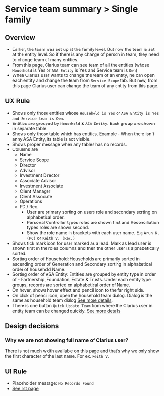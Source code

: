 # Service team summary > Single family

## Overview
- Earlier, the team was set up at the family level. But now the team is set at the entity level. So if there is any change of person in team, they need to change team of many entities. 
- From this page, Clarius team can see team of all the entities (whose `Household` is Yes or `ASA Entity` is Yes and Service team is `Own`)
- When Clarius user wants to change the team of an entity, he can open each entity and change the team from `Service Scope` tab. But now, from this page Clarius user can change the team of any entity from this page.


## UX Rule
- Shows only those entities whose `Household is Yes` or `ASA Entity is Yes and Service team is Own`.
- Entities are grouped by `Household` & `ASA Entity`. Each group are shown in separate table.
- Shows only those table which has entities. Example - When there isn't anny ASA Entity, its table is not visible. 
- Shows proper message when any tables has no records.
- Columns are
    - Name
    - Service Scope
    - Director
    - Advisor
    - Investment Director
    - Associate Advisor
    - Investment Associate
    - Client Manager
    - Client Associate
    - Operations
    - PC / Rec.
        - User are primary sorting on users role and secondary sorting on alphabetical order.
        - Personal Controller types roles are shown first and Reconciliation types roles are shown second.
        - Show the role name in brackets with each user name. E.g `Arun K. (PC)` or `Keith V. (Rec.)`
- Shows tick mark icon for user marked as a lead. Mark as lead user is shown first in the roles columns and then the other user is alphabetically sorted.
- Sorting order of Household: Households are primarily sorted in ascending order of Generation and Secondary sorting in alphabetical order of household Name.
- Sorting order of ASA Entity: Entities are grouped by entity type in order of - Partnership, Foundation, Estate & Trusts. Under each entity type groups, records are sorted on alphabetical order of Name.
- On hover, shows hover effect and pencil icon to the far right side.
- On click of pencil icon, open the household team dialog. Dialog is the same as household team dialog [See more details](../new-household-asa-service-team/household-team.md).
- There is one button `Quick Update Team` from where the Clarius user in entity team can be changed quickly. [See more details](./quick-update-team.md#quick-update-team)

## Design decisions
### Why we are not showing full name of Clarius user?
There is not much width available on this page and that's why we only show the first character of the last name. For ex. `Keith V.`

## UI Rule
- Placeholder message: `No Records Found`
- [See list page](https://drive.google.com/file/d/1IF5ykxKbou1IacRRYgVdZA3BXLV8kSoC/view?usp=sharing)



